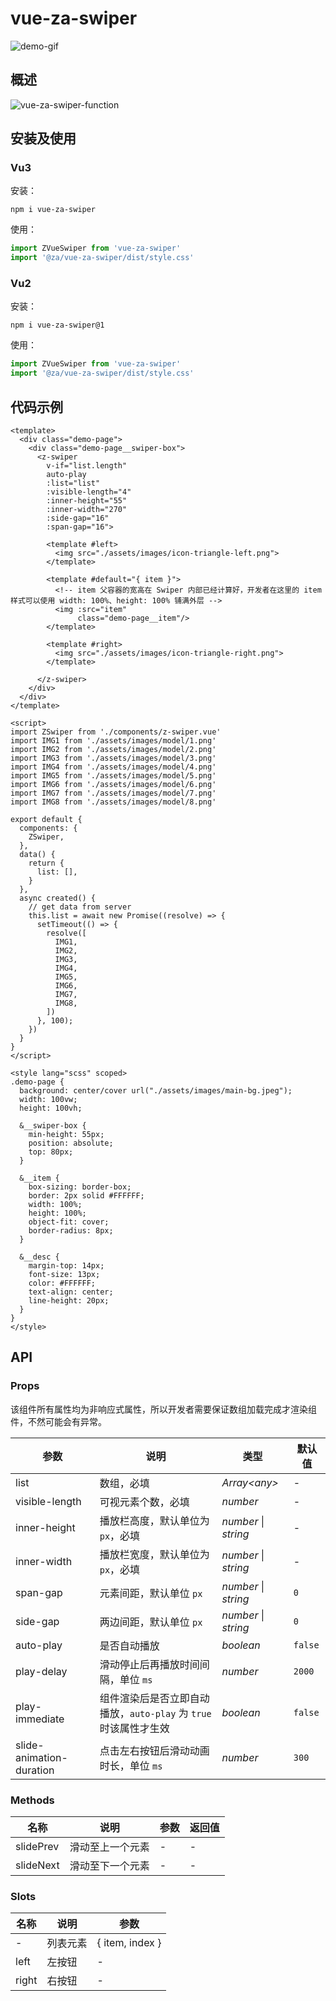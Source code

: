 # vue-za-swiper
![demo-gif](https://gitee.com/yejinzhan/images/raw/master/img/demo.gif)

## 概述

![vue-za-swiper-function](https://gitee.com/yejinzhan/images/raw/master/img/zswiper-function.png)

## 安装及使用
### Vu3
安装：
```shell
npm i vue-za-swiper
```

使用：
```js
import ZVueSwiper from 'vue-za-swiper'
import '@za/vue-za-swiper/dist/style.css'
```

### Vu2
安装：
```shell
npm i vue-za-swiper@1
```

使用：
```js
import ZVueSwiper from 'vue-za-swiper'
import '@za/vue-za-swiper/dist/style.css'
```

## 代码示例

```vue
<template>
  <div class="demo-page">
    <div class="demo-page__swiper-box">
      <z-swiper
        v-if="list.length"
        auto-play
        :list="list"
        :visible-length="4"
        :inner-height="55"
        :inner-width="270"
        :side-gap="16"
        :span-gap="16">

        <template #left>
          <img src="./assets/images/icon-triangle-left.png">
        </template>

        <template #default="{ item }">
          <!-- item 父容器的宽高在 Swiper 内部已经计算好，开发者在这里的 item 样式可以使用 width: 100%、height: 100% 铺满外层 -->
          <img :src="item"
               class="demo-page__item"/>
        </template>

        <template #right>
          <img src="./assets/images/icon-triangle-right.png">
        </template>

      </z-swiper>
    </div>
  </div>
</template>

<script>
import ZSwiper from './components/z-swiper.vue'
import IMG1 from './assets/images/model/1.png'
import IMG2 from './assets/images/model/2.png'
import IMG3 from './assets/images/model/3.png'
import IMG4 from './assets/images/model/4.png'
import IMG5 from './assets/images/model/5.png'
import IMG6 from './assets/images/model/6.png'
import IMG7 from './assets/images/model/7.png'
import IMG8 from './assets/images/model/8.png'

export default {
  components: {
    ZSwiper,
  },
  data() {
    return {
      list: [],
    }
  },
  async created() {
    // get data from server
    this.list = await new Promise((resolve) => {
      setTimeout(() => {
        resolve([
          IMG1,
          IMG2,
          IMG3,
          IMG4,
          IMG5,
          IMG6,
          IMG7,
          IMG8,
        ])
      }, 100);
    })
  }
}
</script>

<style lang="scss" scoped>
.demo-page {
  background: center/cover url("./assets/images/main-bg.jpeg");
  width: 100vw;
  height: 100vh;

  &__swiper-box {
    min-height: 55px;
    position: absolute;
    top: 80px;
  }

  &__item {
    box-sizing: border-box;
    border: 2px solid #FFFFFF;
    width: 100%;
    height: 100%;
    object-fit: cover;
    border-radius: 8px;
  }

  &__desc {
    margin-top: 14px;
    font-size: 13px;
    color: #FFFFFF;
    text-align: center;
    line-height: 20px;
  }
}
</style>

```

## API

### Props
该组件所有属性均为非响应式属性，所以开发者需要保证数组加载完成才渲染组件，不然可能会有异常。

| 参数             | 说明                                         | 类型          | 默认值      |
|----------------|--------------------------------------------|-------------|----------|
| list           | 数组，必填                                      | _Array\<any>_ | -        |
| visible-length | 可视元素个数，必填                                  | _number_    | -        |
| inner-height   | 播放栏高度，默认单位为 `px`，必填                        | _number_ \| _string_ | -        |
| inner-width    | 播放栏宽度，默认单位为 `px`，必填                        | _number_ \| _string_ | -        |
| span-gap       | 元素间距，默认单位 `px`                             | _number_ \| _string_      | `0`      |
| side-gap       | 两边间距，默认单位 `px`                             | _number_ \| _string_      | `0`      |
| auto-play      | 是否自动播放                                     | _boolean_   | `false`  |
| play-delay      | 滑动停止后再播放时间间隔，单位 `ms`                       | _number_    | `2000`   |
| play-immediate      | 组件渲染后是否立即自动播放，`auto-play` 为 `true` 时该属性才生效 | _boolean_   | `false`  |
| slide-animation-duration      | 点击左右按钮后滑动动画时长，单位 `ms`                      | _number_    | `300`    |


### Methods
| 名称           | 说明                         | 参数 |  返回值 |
|--------------|----------------------------|--|-----------------------|
| slidePrev   | 滑动至上一个元素 | - | - |
| slideNext |  滑动至下一个元素  | - | - |

### Slots

| 名称    | 说明   | 参数              |
|-------|------|-----------------|
| -     | 列表元素 | { item, index } |
| left  | 左按钮  | -               |
| right | 右按钮  | -               |
